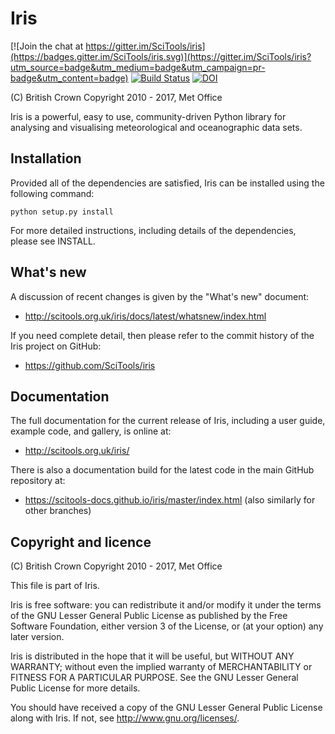 Iris
====

[![Join the chat at https://gitter.im/SciTools/iris](https://badges.gitter.im/SciTools/iris.svg)](https://gitter.im/SciTools/iris?utm_source=badge&utm_medium=badge&utm_campaign=pr-badge&utm_content=badge)
[![Build Status](https://api.travis-ci.org/repositories/SciTools/iris.svg?branch=master)](https://travis-ci.org/SciTools/iris/branches)
[![DOI](https://zenodo.org/badge/doi/10.5281/zenodo.51860.svg)](https://dx.doi.org/10.5281/zenodo.51860)

(C) British Crown Copyright 2010 - 2017, Met Office

Iris is a powerful, easy to use, community-driven Python library for
analysing and visualising meteorological and oceanographic data sets.


Installation
------------

Provided all of the dependencies are satisfied, Iris can be installed
using the following command:

    python setup.py install

For more detailed instructions, including details of the dependencies,
please see INSTALL.


What's new
----------

A discussion of recent changes is given by the
"What's new" document:

- http://scitools.org.uk/iris/docs/latest/whatsnew/index.html

If you need complete detail, then please refer to the commit history of
the Iris project on GitHub:

- https://github.com/SciTools/iris


Documentation
-------------

The full documentation for the current release of Iris, including a user guide, example
code, and gallery, is online at:
- http://scitools.org.uk/iris/

There is also a documentation build for the latest code in the main GitHub repository at:
- https://scitools-docs.github.io/iris/master/index.html
(also similarly for other branches)


Copyright and licence
---------------------

(C) British Crown Copyright 2010 - 2017, Met Office

This file is part of Iris.

Iris is free software: you can redistribute it and/or modify it under
the terms of the GNU Lesser General Public License as published by the
Free Software Foundation, either version 3 of the License, or
(at your option) any later version.

Iris is distributed in the hope that it will be useful,
but WITHOUT ANY WARRANTY; without even the implied warranty of
MERCHANTABILITY or FITNESS FOR A PARTICULAR PURPOSE.  See the
GNU Lesser General Public License for more details.

You should have received a copy of the GNU Lesser General Public License
along with Iris.  If not, see <http://www.gnu.org/licenses/>.

